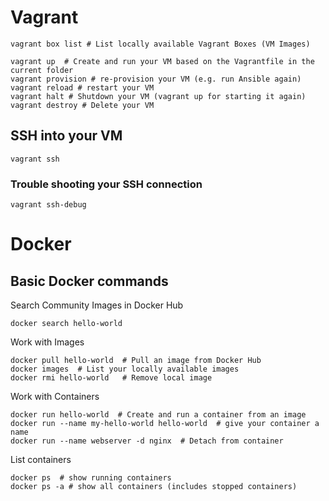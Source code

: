 # Vagrant

```
vagrant box list # List locally available Vagrant Boxes (VM Images)

vagrant up  # Create and run your VM based on the Vagrantfile in the current folder
vagrant provision # re-provision your VM (e.g. run Ansible again)
vagrant reload # restart your VM
vagrant halt # Shutdown your VM (vagrant up for starting it again)
vagrant destroy # Delete your VM
```

## SSH into your VM

```
vagrant ssh
```

### Trouble shooting your SSH connection

```
vagrant ssh-debug
```

# Docker

## Basic Docker commands
Search Community Images in Docker Hub
```
docker search hello-world
```
Work with Images
```
docker pull hello-world  # Pull an image from Docker Hub
docker images  # List your locally available images
docker rmi hello-world   # Remove local image
```
Work with Containers
```
docker run hello-world  # Create and run a container from an image
docker run --name my-hello-world hello-world  # give your container a name
docker run --name webserver -d nginx  # Detach from container 
```
List containers
```
docker ps  # show running containers
docker ps -a # show all containers (includes stopped containers)
```
## 

